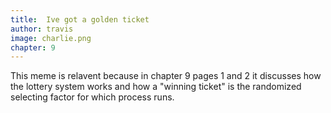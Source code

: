 ```yaml
---
title:  Ive got a golden ticket
author: travis
image: charlie.png
chapter: 9
---
```

This meme is relavent because in chapter 9 pages 1 and 2 it discusses how the lottery system works and how a "winning ticket" is the randomized selecting factor for which process runs.